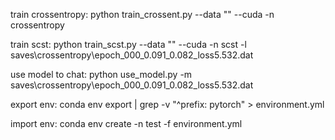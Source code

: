 train crossentropy: python train_crossent.py --data "" --cuda -n crossentropy

train scst: python train_scst.py --data "" --cuda -n scst -l saves\crossentropy\epoch_000_0.091_0.082_loss5.532.dat

use model to chat: python use_model.py -m saves\crossentropy\epoch_000_0.091_0.082_loss5.532.dat

export env: conda env export | grep -v "^prefix: pytorch" > environment.yml

import env: conda env create -n test -f environment.yml